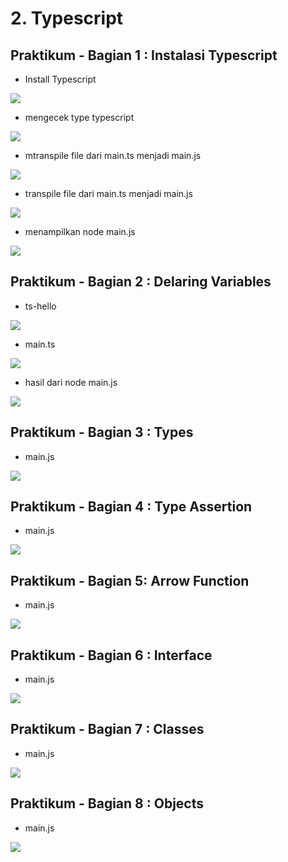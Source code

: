 # 2. Typescript

Praktikum - Bagian 1 : Instalasi Typescript
---

* Install Typescript

![](img/js2/1.PNG)

* mengecek type typescript

![](img/js2/2.PNG)

* mtranspile file dari main.ts menjadi main.js

![](img/js2/3.PNG)

* transpile file dari main.ts menjadi main.js

![](img/js2/4.PNG)

* menampilkan node main.js

![](img/js2/5.PNG)

Praktikum - Bagian 2 : Delaring Variables
---

* ts-hello

![](img/js2/6.PNG)

* main.ts

![](img/js2/7.PNG)

* hasil dari node main.js

![](img/js2/8.PNG)

Praktikum - Bagian 3 : Types
---

* main.js

![](img/js2/9.PNG)

Praktikum - Bagian 4 : Type Assertion
---

* main.js

![](img/js2/10.PNG)

Praktikum - Bagian 5: Arrow Function
---

* main.js

![](img/js2/11.PNG)

Praktikum - Bagian 6 : Interface
---

* main.js

![](img/js2/12.PNG)

Praktikum - Bagian 7 : Classes
---

* main.js

![](img/js2/13.PNG)

Praktikum - Bagian 8 : Objects
---

* main.js

![](img/js2/14.PNG)